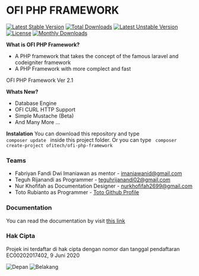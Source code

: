 # OFI PHP FRAMEWORK

[![Latest Stable Version](https://poser.pugx.org/ofitech/ofi-php-framework/v/stable)](https://packagist.org/packages/ofitech/ofi-php-framework)
[![Total Downloads](https://poser.pugx.org/ofitech/ofi-php-framework/downloads)](https://packagist.org/packages/ofitech/ofi-php-framework)
[![Latest Unstable Version](https://poser.pugx.org/ofitech/ofi-php-framework/v/unstable)](https://packagist.org/packages/ofitech/ofi-php-framework)
[![License](https://poser.pugx.org/ofitech/ofi-php-framework/license)](https://packagist.org/packages/ofitech/ofi-php-framework)
[![Monthly Downloads](https://poser.pugx.org/ofitech/ofi-php-framework/d/monthly)](https://packagist.org/packages/ofitech/ofi-php-framework)

<b>What is OFI PHP Framework?</b>

<ul>
    <li> A PHP framework that takes the concept of the famous laravel and codeigniter framework </li>
    <li> A PHP Framework with more complect and fast
</ul>

OFI PHP Framework Ver 2.1

<b>Whats New?</b>
<ul>
    <li>Database Engine</li>
    <li>OFI CURL HTTP Support</li>
    <li>Simple Mustache (Beta)</li>
    <li>And Many More ...</li>
</ul>

<b>Instalation</b>
You can download this repository and type <code> composer update </code> inside this project folder.
Or you can type <code> composer create-project ofitech/ofi-php-framework </code>

### Teams 
<ul>
    <li>
        Fabriyan Fandi Dwi Imaniawan as mentor - <a href="mailto:imaniawanid@gmail.com">imaniawanid@gmail.com </a>
    </li>
    <li>
        Teguh Rijanandi as Programmer - <a href="mailto:teguhrijanandi02@gmail.com">teguhrijanandi02@gmail.com </a>
    </li>
    <li>
        Nur Khofifah as Documentation Designer - <a href="mailto:nurkhofifah2699@gmail.com">nurkhofifah2699@gmail.com </a>
    </li>
    <li>
        Toto Rubianto as Programmer - <a href="https://github.com/totorubianto">Toto Github Profile</a>
    </li>
</ul>

### Documentation
You can read the documentation by visit <a href="#">this link</a>

### Hak Cipta
Projek ini terdaftar di hak cipta dengan nomor dan tanggal pendaftaran EC00202017402, 9 Juni 2020

![Depan](https://user-images.githubusercontent.com/43981051/93293123-75a37300-f811-11ea-8350-0173f264403a.jpg)
![Belakang](https://user-images.githubusercontent.com/43981051/93293135-7b00bd80-f811-11ea-9c03-9387484d8edb.jpg)
